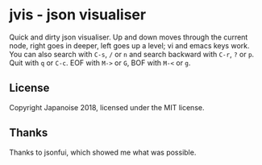 # jvis - json visualiser

Quick and dirty json visualiser. Up and down moves through the current node,
right goes in deeper, left goes up a level; vi and emacs keys work. You can also
search with `C-s`, `/` or `n` and search backward with `C-r`, `?` or `p`. Quit
with `q` or `C-c`. EOF with `M->` or `G`, BOF with `M-<` or `g`.

## License

Copyright Japanoise 2018, licensed under the MIT license.

## Thanks

Thanks to jsonfui, which showed me what was possible.
